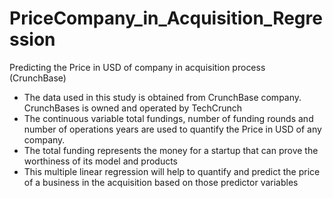 # PriceCompany_in_Acquisition_Regression
Predicting the Price in USD of company in acquisition process (CrunchBase)

* The data used in this study is obtained from CrunchBase company. CrunchBases is owned and operated by TechCrunch
* The continuous variable total fundings, number of funding rounds and number of operations years are used to quantify the Price in USD of any company.
* The total funding represents the money for a startup that can prove the worthiness of its model and products
* This multiple linear regression will help to quantify and predict the price of a business in the acquisition based on those predictor variables
